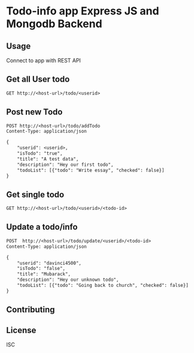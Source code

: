 # Todo-info app Express JS and Mongodb Backend

## Usage

Connect to app with REST API

## Get all User todo
```rest
GET http://<host-url>/todo/<userid>

```

## Post new Todo
```rest
POST http://<host-url>/todo/addTodo
Content-Type: application/json

{
    "userid": <userid>,
    "isTodo": "true",
    "title": "A test data",
    "description": "Hey our first todo",
    "todoList": [{"todo": "Write essay", "checked": false}]
}

```
## Get single todo
```rest
GET http://<host-url>/todo/<userid>/<todo-id>

```
## Update a todo/info

```rest
POST  http://<host-url>/todo/update/<userid>/<todo-id>
Content-Type: application/json

{
    "userid": "davinci4500",
    "isTodo": "false",
    "title": "Mubarack",
    "description": "Hey our unknown todo",
    "todoList": [{"todo": "Going back to church", "checked": false}]
}
```

## Contributing

## License

ISC
